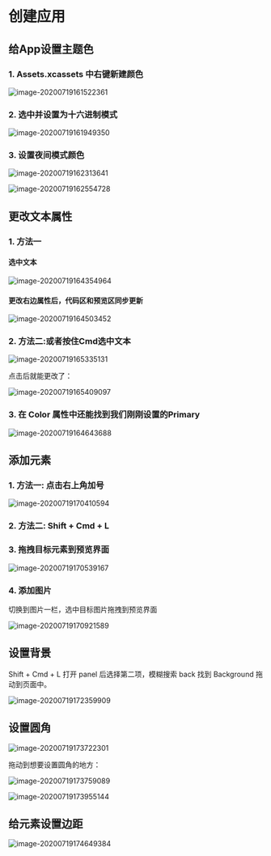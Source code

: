 # 创建应用

## 给App设置主题色

### 1. Assets.xcassets 中右键新建颜色

![image-20200719161522361](images/image-20200719161522361.png)



### 2. 选中并设置为十六进制模式

![image-20200719161949350](images/image-20200719161949350.png)

### 3. 设置夜间模式颜色

![image-20200719162313641](images/image-20200719162313641.png)

![image-20200719162554728](images/image-20200719162554728.png)

## 更改文本属性

### 1. 方法一

#### 选中文本

![image-20200719164354964](images/image-20200719164354964.png)

#### 更改右边属性后，代码区和预览区同步更新

![image-20200719164503452](images/image-20200719164503452.png)

### 2. 方法二:或者按住Cmd选中文本

![image-20200719165335131](images/image-20200719165335131.png)

点击后就能更改了：

![image-20200719165409097](images/image-20200719165409097.png)



### 3. 在 Color 属性中还能找到我们刚刚设置的Primary

![image-20200719164643688](images/image-20200719164643688.png)

## 添加元素

### 1. 方法一: 点击右上角加号

![image-20200719170410594](images/image-20200719170410594.png)

### 2. 方法二: Shift + Cmd + L

### 3. 拖拽目标元素到预览界面

![image-20200719170539167](images/image-20200719170539167.png)

### 4. 添加图片

切换到图片一栏，选中目标图片拖拽到预览界面

![image-20200719170921589](images/image-20200719170921589.png)

## 设置背景

Shift + Cmd + L 打开 panel 后选择第二项，模糊搜索 back 找到 Background 拖动到页面中。

![image-20200719172359909](images/image-20200719172359909.png)

## 设置圆角

![image-20200719173722301](images/image-20200719173722301.png)

拖动到想要设置圆角的地方：

![image-20200719173759089](images/image-20200719173759089.png)

![image-20200719173955144](images/image-20200719173955144.png)

## 给元素设置边距

![image-20200719174649384](images/image-20200719174649384.png)

